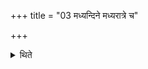 +++
title = "03 मध्यन्दिने मध्यरात्रे च"

+++

<details><summary>थिते</summary>

3. (The consecrated sacrificer) consumes the fast-milk at the time of the mid-day and mid night.
</details>
